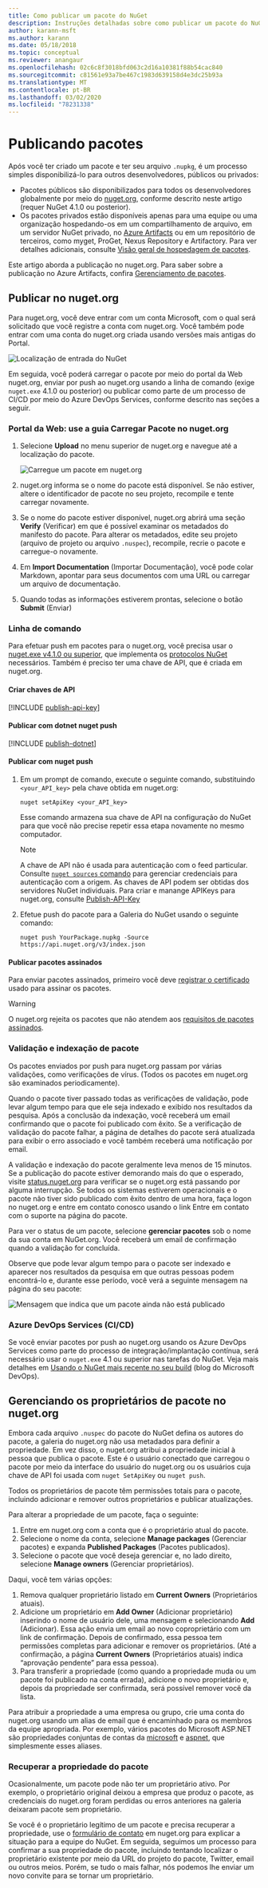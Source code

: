 ```yaml
---
title: Como publicar um pacote do NuGet
description: Instruções detalhadas sobre como publicar um pacote do NuGet no nuget.org ou feeds privados e como gerenciar a propriedade de pacote no nuget.org.
author: karann-msft
ms.author: karann
ms.date: 05/18/2018
ms.topic: conceptual
ms.reviewer: anangaur
ms.openlocfilehash: 02c6c8f3018bfd063c2d16a10381f88b54cac840
ms.sourcegitcommit: c81561e93a7be467c1983d639158d4e3dc25b93a
ms.translationtype: MT
ms.contentlocale: pt-BR
ms.lasthandoff: 03/02/2020
ms.locfileid: "78231338"
---
```

# <a name="publishing-packages"></a>Publicando pacotes

Após você ter criado um pacote e ter seu arquivo `.nupkg`, é um processo simples disponibilizá-lo para outros desenvolvedores, públicos ou privados:

- Pacotes públicos são disponibilizados para todos os desenvolvedores globalmente por meio do [nuget.org](https://www.nuget.org/packages/manage/upload), conforme descrito neste artigo (requer NuGet 4.1.0 ou posterior).
- Os pacotes privados estão disponíveis apenas para uma equipe ou uma organização hospedando-os em um compartilhamento de arquivo, em um servidor NuGet privado, no [Azure Artifacts](https://www.visualstudio.com/docs/package/nuget/publish) ou em um repositório de terceiros, como myget, ProGet, Nexus Repository e Artifactory. Para ver detalhes adicionais, consulte [Visão geral de hospedagem de pacotes](../hosting-packages/overview.md).

Este artigo aborda a publicação no nuget.org. Para saber sobre a publicação no Azure Artifacts, confira [Gerenciamento de pacotes](https://www.visualstudio.com/docs/package/nuget/publish).

## <a name="publish-to-nugetorg"></a>Publicar no nuget.org

Para nuget.org, você deve entrar com um conta Microsoft, com o qual será solicitado que você registre a conta com nuget.org. Você também pode entrar com uma conta do nuget.org criada usando versões mais antigas do Portal.

![Localização de entrada do NuGet](media/publish_NuGetSignIn.png)

Em seguida, você poderá carregar o pacote por meio do portal da Web nuget.org, enviar por push ao nuget.org usando a linha de comando (exige `nuget.exe` 4.1.0 ou posterior) ou publicar como parte de um processo de CI/CD por meio do Azure DevOps Services, conforme descrito nas seções a seguir.

### <a name="web-portal-use-the-upload-package-tab-on-nugetorg"></a>Portal da Web: use a guia Carregar Pacote no nuget.org

1. Selecione **Upload** no menu superior de nuget.org e navegue até a localização do pacote.

    ![Carregue um pacote em nuget.org](media/publish_UploadYourPackage.PNG)

1. nuget.org informa se o nome do pacote está disponível. Se não estiver, altere o identificador de pacote no seu projeto, recompile e tente carregar novamente.

1. Se o nome do pacote estiver disponível, nuget.org abrirá uma seção **Verify** (Verificar) em que é possível examinar os metadados do manifesto do pacote. Para alterar os metadados, edite seu projeto (arquivo de projeto ou arquivo `.nuspec`), recompile, recrie o pacote e carregue-o novamente.

1. Em **Import Documentation** (Importar Documentação), você pode colar Markdown, apontar para seus documentos com uma URL ou carregar um arquivo de documentação.

1. Quando todas as informações estiverem prontas, selecione o botão **Submit** (Enviar)

### <a name="command-line"></a>Linha de comando

Para efetuar push em pacotes para o nuget.org, você precisa usar o [nuget.exe v4.1.0 ou superior](https://www.nuget.org/downloads), que implementa os [protocolos NuGet](../api/nuget-protocols.md) necessários. Também é preciso ter uma chave de API, que é criada em nuget.org.

#### <a name="create-api-keys"></a>Criar chaves de API

[!INCLUDE [publish-api-key](../quickstart/includes/publish-api-key.md)]

#### <a name="publish-with-dotnet-nuget-push"></a>Publicar com dotnet nuget push

[!INCLUDE [publish-dotnet](../quickstart/includes/publish-dotnet.md)]

#### <a name="publish-with-nuget-push"></a>Publicar com nuget push

1. Em um prompt de comando, execute o seguinte comando, substituindo `<your_API_key>` pela chave obtida em nuget.org:

    ```cli
    nuget setApiKey <your_API_key>
    ```

    Esse comando armazena sua chave de API na configuração do NuGet para que você não precise repetir essa etapa novamente no mesmo computador.

    > [!NOTE]
    > A chave de API não é usada para autenticação com o feed particular. Consulte [`nuget sources` comando](../reference/cli-reference/cli-ref-sources.md) para gerenciar credenciais para autenticação com a origem.
    > As chaves de API podem ser obtidas dos servidores NuGet individuais. Para criar e manange APIKeys para nuget.org, consulte [Publish-API-Key](../quickstart/includes/publish-api-key.md)

1. Efetue push do pacote para a Galeria do NuGet usando o seguinte comando:

    ```cli
    nuget push YourPackage.nupkg -Source https://api.nuget.org/v3/index.json
    ```

#### <a name="publish-signed-packages"></a>Publicar pacotes assinados

Para enviar pacotes assinados, primeiro você deve [registrar o certificado](../create-packages/Sign-a-Package.md#register-the-certificate-on-nugetorg) usado para assinar os pacotes. 

> [!Warning]
> O nuget.org rejeita os pacotes que não atendem aos [requisitos de pacotes assinados](../reference/Signed-Packages-Reference.md#signature-requirements-on-nugetorg).

### <a name="package-validation-and-indexing"></a>Validação e indexação de pacote

Os pacotes enviados por push para nuget.org passam por várias validações, como verificações de vírus. (Todos os pacotes em nuget.org são examinados periodicamente).

Quando o pacote tiver passado todas as verificações de validação, pode levar algum tempo para que ele seja indexado e exibido nos resultados da pesquisa. Após a conclusão da indexação, você receberá um email confirmando que o pacote foi publicado com êxito. Se a verificação de validação do pacote falhar, a página de detalhes do pacote será atualizada para exibir o erro associado e você também receberá uma notificação por email.

A validação e indexação do pacote geralmente leva menos de 15 minutos. Se a publicação do pacote estiver demorando mais do que o esperado, visite [status.nuget.org](https://status.nuget.org/) para verificar se o nuget.org está passando por alguma interrupção. Se todos os sistemas estiverem operacionais e o pacote não tiver sido publicado com êxito dentro de uma hora, faça logon no nuget.org e entre em contato conosco usando o link Entre em contato com o suporte na página do pacote.

Para ver o status de um pacote, selecione **gerenciar pacotes** sob o nome da sua conta em NuGet.org. Você receberá um email de confirmação quando a validação for concluída.

Observe que pode levar algum tempo para o pacote ser indexado e aparecer nos resultados da pesquisa em que outras pessoas podem encontrá-lo e, durante esse período, você verá a seguinte mensagem na página do seu pacote:

![Mensagem que indica que um pacote ainda não está publicado](media/publish_NotYetIndexed.png)

### <a name="azure-devops-services-cicd"></a>Azure DevOps Services (CI/CD)

Se você enviar pacotes por push ao nuget.org usando os Azure DevOps Services como parte do processo de integração/implantação contínua, será necessário usar o `nuget.exe` 4.1 ou superior nas tarefas do NuGet. Veja mais detalhes em [Usando o NuGet mais recente no seu build](https://blogs.msdn.microsoft.com/devops/2017/09/29/using-the-latest-nuget-in-your-build/) (blog do Microsoft DevOps).

## <a name="managing-package-owners-on-nugetorg"></a>Gerenciando os proprietários de pacote no nuget.org

Embora cada arquivo `.nuspec` do pacote do NuGet defina os autores do pacote, a galeria do nuget.org não usa metadados para definir a propriedade. Em vez disso, o nuget.org atribui a propriedade inicial à pessoa que publica o pacote. Este é o usuário conectado que carregou o pacote por meio da interface do usuário do nuget.org ou os usuários cuja chave de API foi usada com `nuget SetApiKey` ou `nuget push`.

Todos os proprietários de pacote têm permissões totais para o pacote, incluindo adicionar e remover outros proprietários e publicar atualizações.

Para alterar a propriedade de um pacote, faça o seguinte:

1. Entre em nuget.org com a conta que é o proprietário atual do pacote.
1. Selecione o nome da conta, selecione **Manage packages** (Gerenciar pacotes) e expanda **Published Packages** (Pacotes publicados).
1. Selecione o pacote que você deseja gerenciar e, no lado direito, selecione **Manage owners** (Gerenciar proprietários).

Daqui, você tem várias opções:

1. Remova qualquer proprietário listado em **Current Owners** (Proprietários atuais).
1. Adicione um proprietário em **Add Owner** (Adicionar proprietário) inserindo o nome de usuário dele, uma mensagem e selecionando **Add** (Adicionar). Essa ação envia um email ao novo coproprietário com um link de confirmação. Depois de confirmado, essa pessoa tem permissões completas para adicionar e remover os proprietários. (Até a confirmação, a página **Current Owners** (Proprietários atuais) indica “aprovação pendente” para essa pessoa).
1. Para transferir a propriedade (como quando a propriedade muda ou um pacote foi publicado na conta errada), adicione o novo proprietário e, depois da propriedade ser confirmada, será possível remover você da lista.

Para atribuir a propriedade a uma empresa ou grupo, crie uma conta do nuget.org usando um alias de email que é encaminhado para os membros da equipe apropriada. Por exemplo, vários pacotes do Microsoft ASP.NET são propriedades conjuntas de contas da [microsoft](https://nuget.org/profiles/microsoft) e [aspnet](https://nuget.org/profiles/aspnet), que simplesmente esses aliases.

### <a name="recovering-package-ownership"></a>Recuperar a propriedade do pacote

Ocasionalmente, um pacote pode não ter um proprietário ativo. Por exemplo, o proprietário original deixou a empresa que produz o pacote, as credenciais do nuget.org foram perdidas ou erros anteriores na galeria deixaram pacote sem proprietário.

Se você é o proprietário legítimo de um pacote e precisa recuperar a propriedade, use o [formulário de contato](https://www.nuget.org/policies/Contact) em nuget.org para explicar a situação para a equipe do NuGet. Em seguida, seguimos um processo para confirmar a sua propriedade do pacote, incluindo tentando localizar o proprietário existente por meio da URL do projeto do pacote, Twitter, email ou outros meios. Porém, se tudo o mais falhar, nós podemos lhe enviar um novo convite para se tornar um proprietário.
